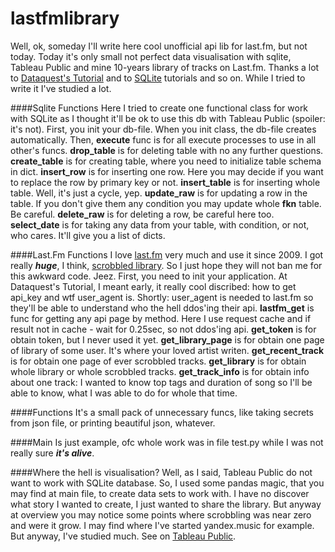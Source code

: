 # lastfmlibrary

Well, ok, someday I'll write here cool unofficial api lib for last.fm, but not today.
Today it's only small not perfect data visualisation with sqlite, Tableau Public and mine 10-years library of tracks on Last.fm.
Thanks a lot to [Dataquest's Tutorial](https://www.dataquest.io/blog/last-fm-api-python/) and to [SQLite](https://www.sqlitetutorial.net/) tutorials and so on.
While I tried to write it I've studied a lot. 

####Sqlite Functions
Here I tried to create one functional class for work with SQLite as I thought it'll be ok to use this db with Tableau Public (spoiler: it's not).
First, you init your db-file. When you init class, the db-file creates automatically. 
Then, **execute** func is for all execute processes to use in all other's funcs.
**drop_table** is for deleting table with no any further questions.
**create_table** is for creating table, where you need to initialize table schema in dict.
**insert_row** is for inserting one row. Here you may decide if you want to replace the row by primary key or not.
**insert_table** is for inserting whole table. Well, it's just a cycle, yep. 
**update_raw** is for updating a row in the table. If you don't give them any condition you may update whole **fkn** table. Be careful.
**delete_raw** is for deleting a row, be careful here too. 
**select_date** is for taking any data from your table, with condition, or not, who cares. It'll give you a list of dicts. 

####Last.Fm Functions
I love [last.fm](http://www.lastfm.ru/) very much and use it since 2009. I got really ___huge___, I think, [scrobbled library](https://www.last.fm/ru/user/ShiroSayuri). So I just hope they will not ban me for this awkward code. Jeez.
First, you need to init your application. At Dataquest's Tutorial, I meant early, it really cool discribed: how to get api_key and wtf user_agent is. Shortly: user_agent is needed to last.fm so they'll be able to understand who the hell ddos'ing their api.
**lastfm_get** is func for getting any api page by method. Here I use request cache and if result not in cache - wait for 0.25sec, so not ddos'ing api.
**get_token** is for obtain token, but I never used it yet.
**get_library_page** is for obtain one page of library of some user. It's where your loved artist writen. 
**get_recent_track** is for obtain one page of ever scrobbled tracks. 
**get_library** is for obtain whole library or whole scrobbled tracks.
**get_track_info** is for obtain info about one track: I wanted to know top tags and duration of song so I'll be able to know, what I was able to do for whole that time.

####Functions
It's a small pack of unnecessary funcs, like taking secrets from json file, or printing beautiful json, whatever. 

####Main
Is just example, ofc whole work was in file test.py while I was not really sure ___it's alive___.

####Where the hell is visualisation?
Well, as I said, Tableau Public do not want to work with SQLite database. So, I used some pandas magic, that you may find at main file, to create data sets to work with.
I have no discover what story I wanted to create, I just wanted to share the library. But anyway at overview you may notice some points where scrobbling was near zero and were it grow. I may find where I've started yandex.music for example.
But anyway, I've studied much. See on [Tableau Public](https://public.tableau.com/profile/shirosayuri#!/vizhome/ShiroSayuriLastFmVisualisation/ShiroSayurisLibrary).
